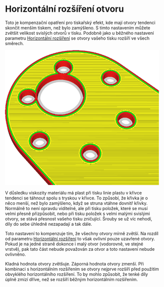 Horizontální rozšíření otvoru
====
Toto je kompenzační opatření pro tiskařský efekt, kde mají otvory tendenci skončit menším tiskem, než bylo zamýšleno. S tímto nastavením můžete zvětšit velikost svislých otvorů v tisku. Podobně jako u běžného nastavení parametru [Horizontální rozšíření](xy_offset.md) se otvory vašeho tisku rozšíří ve všech směrech.

![Otvory byly zvětšeny, ale zbytek tvaru se nezměnil](../../../articles/images/hole_xy_offset.png)

V důsledku viskozity materiálu má plast při tisku linie plastu v křivce tendenci se táhnout spolu s tryskou v křivce. To způsobí, že křivka je o něco menší, než bylo zamýšleno, když se struna vtáhne dovnitř křivky. Normálně to není opravdu viditelné, ale při tisku položek, které se musí velmi přesně přizpůsobit, nebo při tisku položek s velmi malými svislými otvory, se stává přesnost vašeho tisku zničující. Šrouby se už víc nehodí, díly do sebe úhledně nezapadají a tak dále.

Toto nastavení to kompenzuje tím, že všechny otvory mírně zvětší. Na rozdíl od parametru [Horizontální rozšíření](xy_offset.md) to však ovlivní pouze uzavřené otvory. Pokud je na jedné straně dokonce i malý otvor (vodorovně, ve stejné vrstvě), pak tato část nebude považován za otvor a toto nastavení nebude ovlivněno.

Kladná hodnota otvory zvětšuje. Záporná hodnota otvory zmenší. Při kombinaci s horizontálním rozšířením se otvory nejprve rozšíří před použitím obvyklého horizontálního rozšíření. To by mohlo způsobit, že tenké díly úplně zmizí dříve, než se rozšíří běžným horizontálním rozšířením.
